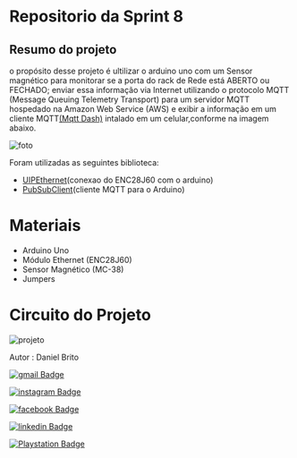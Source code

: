 # Repositorio da Sprint  8

## Resumo  do projeto

o propósito desse projeto é  ultilizar o arduino uno com um Sensor magnético para   monitorar se a porta do rack
de Rede está ABERTO ou FECHADO; enviar essa informação via Internet utilizando o protocolo MQTT (Message
Queuing Telemetry Transport) para um servidor MQTT hospedado na Amazon Web Service (AWS) e exibir a informação 
em um cliente MQTT[(Mqtt Dash)](https://play.google.com/store/apps/details?id=net.routix.mqttdash&hl=en&gl=US)
intalado em um celular,conforme na imagem abaixo.


![foto]( https://camo.githubusercontent.com/7beef2d4780d87a603d7de49b2da0467c8537dff96575b628a04bd4010ebb1cc/68747470733a2f2f692e696d6775722e636f6d2f4d576870586b562e706e67)
 
Foram utilizadas as seguintes biblioteca:

* [UIPEthernet](https://github.com/UIPEthernet/UIPEthernet)(conexao  do ENC28J60 com o arduino)
* [PubSubClient](https://github.com/knolleary/pubsubclient)(cliente MQTT para o Arduino)

#  Materiais

* Arduino Uno
* Módulo Ethernet (ENC28J60)
* Sensor Magnético (MC-38)
* Jumpers

# Circuito do Projeto
![projeto](https://camo.githubusercontent.com/ad1da211b35b60b23fb095a64e76dc6504d0c3229e853bd82a69a4d5d27bbb88/68747470733a2f2f692e696d6775722e636f6d2f594947477453472e706e67)

Autor : Daniel Brito

[![gmail Badge](https://img.shields.io/badge/-gmail-blue?style=flat-square&logo=gmail&logoColor=white&link=https://)](https://mail.google.com/mail/mu/mp/985/#tl/priority/%5Esmartlabel_personal)

[![instagram Badge](https://img.shields.io/badge/-instagram-purple?style=flat-square&logo=Instagram&logoColor=white&link=https://)](https://www.instagram.com/danielbritoo01/)


[![facebook Badge](https://img.shields.io/badge/-facebook-darkblue?style=flat-square&logo=facebook&logoColor=white&link=https://)](https://m.facebook.com/daniel.brito.5494360)


[![linkedin Badge](https://img.shields.io/badge/-linkedin-black?style=flat-square&logo=linkedin&logoColor=white&link=https://)](https://www.linkedin.com/mwlite/me)

[![Playstation Badge](https://img.shields.io/badge/-Playstation-grey?style=flat-square&logo=Playstation&logoColor=white&link=https://)](https://my.playstation.com/profile/Dan_Daniel2001 )
